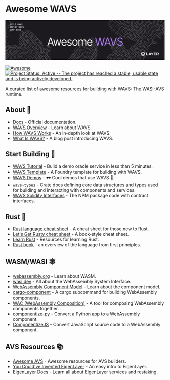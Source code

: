 # Awesome WAVS

![Banner!](img/awesome-wavs.png)

[![Awesome](https://awesome.re/badge-flat2.svg)](https://awesome.re) [![Project Status: Active -- The project has reached a stable, usable
state and is being actively
developed.](https://img.shields.io/badge/repo%20status-Active-green.svg?style=flat-square)](https://www.repostatus.org/#active)

A curated list of awesome resources for building with WAVS: The WASI-AVS runtime.


## About 🌊
- [Docs](https://docs.wavs.xyz/) - Official documentation.
- [WAVS Overview](https://docs.wavs.xyz/overview) - Learn about WAVS.
- [How WAVS Works](https://docs.wavs.xyz/how-it-works) - An in-depth look at WAVS.
- [What Is WAVS?](https://www.layer.xyz/news-and-insights/what-is-wavs-framework-avs-layer) - A blog post introducing WAVS.

## Start Building 🏁

- [WAVS Tutorial](https://docs.wavs.xyz/tutorial/1-overview) - Build a demo oracle service in less than 5 minutes.
- [WAVS Template](https://github.com/Lay3rLabs/wavs-foundry-template) - A Foundry template for building with WAVS.
- [WAVS Demos](https://github.com/Lay3rLabs/wavs-demos) - 🕶️ Cool demos that use WAVS 🌊.
- [`wavs-types`](https://docs.rs/wavs-types/0.3.0-alpha5/wavs_types/index.html) - Crate docs defining core data structures and types used for building and interacting with components and services.
- [WAVS Solidity Interfaces](https://www.npmjs.com/package/@wavs/solidity?activeTab=code) - The NPM package code with contract interfaces.

## Rust 🦀
- [Rust language cheat sheet](https://cheats.rs/) - A cheat sheet for those new to Rust.
- [Let's Get Rusty cheat sheet](https://archive.org/details/lgr-cheat-sheet) - A book-style cheat sheet.
- [Learn Rust](https://www.rust-lang.org/learn) - Resources for learning Rust.
- [Rust book](https://doc.rust-lang.org/book/) - an overview of the language from first principles.


## WASM/WASI 🕸️

- [webassembly.org](https://webassembly.org/) - Learn about WASM.
- [wasi.dev](https://wasi.dev/) - All about the WebAssembly System Interface.
- [WebAssembly Component Model](https://component-model.bytecodealliance.org/) - Learn about the component model.
- [cargo-component](https://github.com/bytecodealliance/cargo-component) - A cargo subcommand for building WebAssembly components. 
- [WAC (WebAssembly Composition)](https://github.com/bytecodealliance/wac) - A tool for composing WebAssembly components together.
- [componentize-py](https://github.com/bytecodealliance/componentize-py) - Convert a Python app to a WebAssembly component.
- [ComponentizeJS](https://github.com/bytecodealliance/ComponentizeJS) - Convert JavaScript source code to a WebAssembly component.
## AVS Resources 📚

- [Awesome AVS](https://github.com/Layr-Labs/awesome-avs) - Awesome resources for AVS builders.
- [You Could've Invented EigenLayer](https://www.blog.eigenlayer.xyz/ycie/) - An easy intro to EigenLayer.
- [EigenLayer Docs](https://docs.eigenlayer.xyz/) - Learn all about EigenLayer services and restaking.
